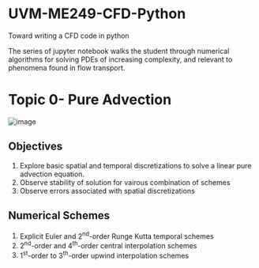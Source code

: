 # UVM-ME249-CFD-Python
Toward writing a CFD code in python

The series of jupyter notebook walks the student through numerical algorithms for solving PDEs of increasing complexity, and relevant to phenomena found in flow transport.
<h1>Topic 0- Pure Advection</h1>

![image](https://raw.github.com/yvesdubief/UVM-ME249-CFD-Python/master/Figures/Eqn1.png)

<h2>Objectives</h2>
<ol>
<li> Explore basic spatial and temporal discretizations to solve a linear pure advection equation.
</li>
<li> Observe stability of solution for vairous combination of schemes</li>
<li> Observe errors associated with spatial discretizations</li>
</ol>
<h2>Numerical Schemes</h2>
<ol>
<li> Explicit Euler and 2<sup>nd</sup>-order Runge Kutta temporal schemes</li>
<li> 2<sup>nd</sup>-order and 4<sup>th</sup>-order central interpolation schemes</li>
<li> 1<sup>st</sup>-order to 3<sup>th</sup>-order upwind interpolation schemes</li>
</ol>
